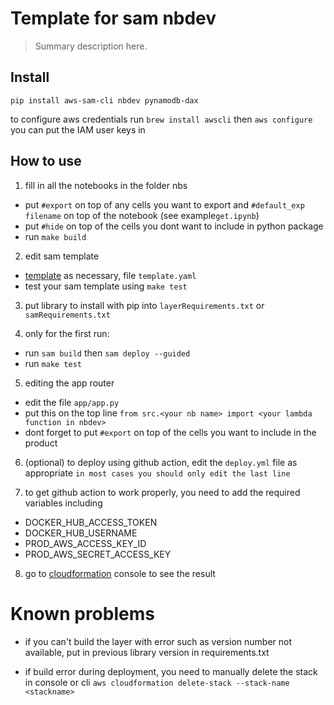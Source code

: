 # Template for sam nbdev
> Summary description here.


## Install

`pip install aws-sam-cli nbdev pynamodb-dax`

to configure aws credentials run `brew install awscli` then `aws configure`
you can put the IAM user keys in

## How to use

1. fill in all the notebooks in the folder nbs
  * put `#export` on top of any cells you want to export and `#default_exp filename` on top of the notebook (see example`get.ipynb`)
  * put `#hide` on top of the cells you dont want to include in python package
  * run `make build`

2. edit sam template 
  * [template](https://docs.aws.amazon.com/serverless-application-model/latest/developerguide/sam-resource-function.html) as necessary, file `template.yaml`
  * test your sam template using `make test`

3. put library to install with pip into `layerRequirements.txt` or `samRequirements.txt`

4. only for the first run:
  * run `sam build` then `sam deploy --guided`
  * run `make test`
  
5. editing the app router
  * edit the file `app/app.py`
  * put this on the top line `from src.<your nb name> import <your lambda function in nbdev>`
  * dont forget to put `#export` on top of the cells you want to include in the product
  
6. (optional) to deploy using github action, edit the `deploy.yml` file as appropriate
  `in most cases you should only edit the last line`
  
7. to get github action to work properly, you need to add the required variables including
  * DOCKER_HUB_ACCESS_TOKEN
  * DOCKER_HUB_USERNAME
  * PROD_AWS_ACCESS_KEY_ID
  * PROD_AWS_SECRET_ACCESS_KEY

8. go to [cloudformation](https://ap-southeast-1.console.aws.amazon.com/cloudformation) console to see the result



# Known problems

* if you can't build the layer with error such as version number not available, put in previous library version in requirements.txt

* if build error during deployment, you need to manually delete the stack in console or cli `aws cloudformation delete-stack --stack-name <stackname>`
